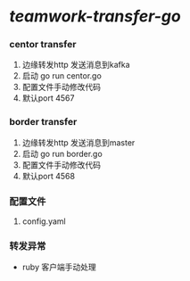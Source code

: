 # _teamwork-transfer-go_ # 
### centor transfer 
1. 边缘转发http 发送消息到kafka
2. 启动
   go run centor.go
3. 配置文件手动修改代码
4. 默认port 4567


### border transfer

1. 边缘转发http 发送消息到master
2. 启动
   go run border.go
3. 配置文件手动修改代码
4. 默认port 4568


### 配置文件
1. config.yaml


### 转发异常

- ruby 客户端手动处理
